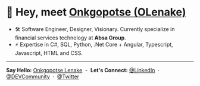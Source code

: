 # 👋 Hey, meet [Onkgopotse (OLenake)](https://github.com/OLenake)

- 🛠️ Software Engineer, Designer, Visionary. Currently specialize in financial services technology at **Absa Group**.
- ⚡ Expertise in C#, SQL, Python, .Net Core + Angular, Typescript, Javascript, HTML and CSS.

----
**Say Hello:** [Onkgopotse Lenake](https://www.onkgopotselenake.me/) &nbsp;-&nbsp;
**Let's Connect:** [@LinkedIn](https://www.linkedin.com/in/OLenake) &nbsp;&middot;&nbsp;
[@DEVCommunity](https://dev.to/olenake) &nbsp;&middot;&nbsp;
[@Twitter](https://twitter.com/O_Lenake)

<!--

Interest in software engineering. Likes 🍻 , 📚 and nature. Being a 🐬 in water is life. Newbie at dev.to/olenake, @github and my views are my own. ✌️

<h1 align="left">
  👋 Hi, I'm [Onkgopotse](https://github.com/OLenake)
</h1>

### 👋 Hi, I'm [Onkgopotse](https://github.com/OLenake)

- 🛠️ Developer at Absa Group.
- 🌱 Self-taught and passionate UI/UX designer.
- 🔭 Software engineering expertise, with focus on C#, SQL, .Net Core + Angular.

> ✉️ **Email:** [Onkgopotse at OnkgopotseLenake.me](mailto:onkgopotse@onkgopotselenake.me) &nbsp;&middot;&nbsp;
> ©️ 2020 Onkgopotse Lenake - ✉️ **Email:** [@Onkgopotse](mailto:onkgopotse@onkgopotselenake.me) &nbsp;&middot;&nbsp;
> 🔗 **Website:** [OnkgopotseLenake.me](https://www.onkgopotselenake.me/) &nbsp;&middot;&nbsp;
> 🎓 **LinkedIn:** [@OLenake](https://www.linkedin.com/in/OLenake)
> [![Onkgopotse Lenake's DEV Profile](https://d2fltix0v2e0sb.cloudfront.net/dev-badge.svg)](https://dev.to/olenake) &nbsp;&middot;&nbsp;

## 📡 Let's Connect

- 📧 [Email](mailto:onkgopotse@onkgopotselenake.me)
- 🌐 [Website](https://onkgopotselenake.me/)
- 🎓 [LinkedIn](https://www.linkedin.com/in/olenake/)

**Onkgopotse Lenake (aka: OLenake)**
**OLenake/OLenake** is a ✨ _special_ ✨ repository because its `README.md` (this file) appears on your GitHub profile.

I'm a software engineer based in Gauteng, South Africa. I enjoy building things for the web and currently specializing in financial services as well as investment management and insurance systems at [Absa Group](https://www.absa.africa/absaafrica/). I'm also a member at [DEV Community](https://dev.to/olenake), @LenakeTech, @VisionDream and @Bmmj. I'm a self-taught UI/UX designer and learning towards being a full-stack engineer.

- [LinkedIn](https://www.linkedin.com/in/olenake/)
- [Twitter](https://twitter.com/O_Lenake)

Here are some ideas to get you started:

- 🔭 I’m currently working on ...
- 🌱 I’m currently learning ...
- 👯 I’m looking to collaborate on ...
- 🤔 I’m looking for help with ...
- 💬 Ask me about ...
- 📫 How to reach me: ...
- 😄 Pronouns: ...
- ⚡ Fun fact: ...
🌐 :globe_with_meridians:
📡 :satellite:
✉️ :email:
📧 :e-mail:
✉️ :envelope:
🔗 :link:
©️ :copyright:

®️ :registered:
™️ :tm:
🚀 :rocket:
📎 :paperclip:
🎓 :mortar_board:
### 🙋 Let's Connect

### 👋 Hello, I'm Onkgopotse - aka [OLenake](https://github.com/OLenake)
## 🛠 Installation & Set Up
1. Install the Gatsby CLI

🛠️ creatin' some stuff

Hi there, I'm Onkgopotse 👋😎
I'd love to hear from you! 😅👌
The repository **OLenake/OLenake** is my ✨ _special_ ✨ profile page on [GitHub](https://github.com/). The page `README.md` (this file) is a summary of my background.
Self-motivated, inspire greatness and responsible.
See my work history on LinkedIn [LinkedIn](https://twitter.com/O_Lenake).
-->

